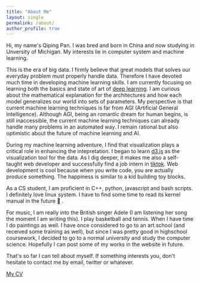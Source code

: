 ```yaml
---
title: "About Me"
layout: single
permalink: /about/
author_profile: true
---
```


Hi, my name's Qiping Pan. I was bred and born in China and now studying in Unversity of Michigan. My interests lie in computer system and machine learning.

This is the era of big data. I firmly believe that great models that solves our everyday problem must properly handle data. Therefore I have devoted much time in developing machine learning skills. I am currently focusing on learning both the basics and state of art of [deep learning](https://panqiping.gitbook.io/deep-learning-bible-note/). I am curious about the mathematical explanation for the architectures and how each model generalizes our world into sets of parameters. My perspective is that current machine learning techniques is far from AGI (Artificial General Intelligence). Although AGI, being an romantic dream for human begins, is still inaccessible, the current machine learning techniques can already handle many problems in an automated way. I remain rational but also optimistic about the future of machine learning and AI.

During my machine learning adventure, I find that visualization plays a critical role in enhancing the intepretation. I began to learn [d3.js](https://d3js.org/) as the visualization tool for the data. As I dig deeper, it makes me also a self-taught web developer and successfully find a job intern in [tiktok](https://www.tiktok.com/). Web development is cool because when you write code, you are actually produce something. The happiness is similar to a kid building toy blocks.

As a CS student, I am proficient in C++, python, javascript and bash scripts. I definitely love linux system. I have to find some time to read its kernel manual in the future 🤣 .

For music, I am really into the British singer Adele (I am listening her song the moment I am writing this). I play basketball and tennis. When I have time I do paintings as well. I have once considered to go to an art school (and received some training as well), but since I was pretty good in highschool coursework, I decided to go to a normal university and study the computer science. Hopefully I can post some of my works in the website in future.

That's so far I can tell about myself. If something interests you, don't hesitate to contact me by email, twitter or whatever.

<a href="/assets/Qiping_Pan_CV.pdf" target="_blank"> My CV </a>
